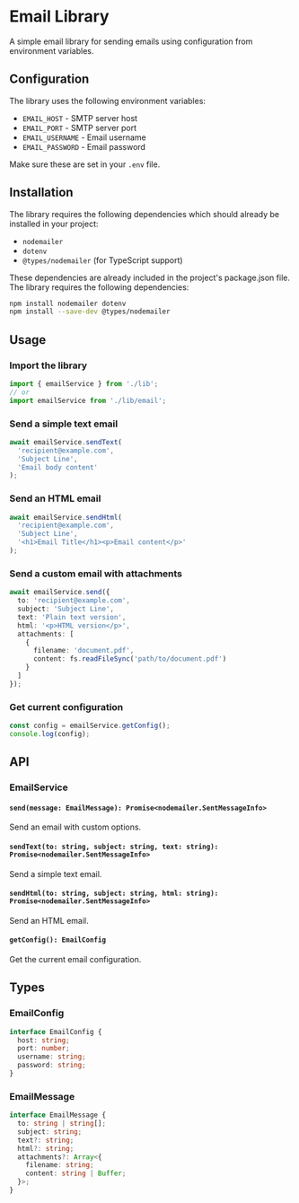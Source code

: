 # Email Library

A simple email library for sending emails using configuration from environment variables.

## Configuration

The library uses the following environment variables:

- `EMAIL_HOST` - SMTP server host
- `EMAIL_PORT` - SMTP server port
- `EMAIL_USERNAME` - Email username
- `EMAIL_PASSWORD` - Email password

Make sure these are set in your `.env` file.

## Installation

The library requires the following dependencies which should already be installed in your project:

- `nodemailer`
- `dotenv`
- `@types/nodemailer` (for TypeScript support)

These dependencies are already included in the project's package.json file.
The library requires the following dependencies:

```bash
npm install nodemailer dotenv
npm install --save-dev @types/nodemailer
```

## Usage

### Import the library

```typescript
import { emailService } from './lib';
// or
import emailService from './lib/email';
```

### Send a simple text email

```typescript
await emailService.sendText(
  'recipient@example.com',
  'Subject Line',
  'Email body content'
);
```

### Send an HTML email

```typescript
await emailService.sendHtml(
  'recipient@example.com',
  'Subject Line',
  '<h1>Email Title</h1><p>Email content</p>'
);
```

### Send a custom email with attachments

```typescript
await emailService.send({
  to: 'recipient@example.com',
  subject: 'Subject Line',
  text: 'Plain text version',
  html: '<p>HTML version</p>',
  attachments: [
    {
      filename: 'document.pdf',
      content: fs.readFileSync('path/to/document.pdf')
    }
  ]
});
```

### Get current configuration

```typescript
const config = emailService.getConfig();
console.log(config);
```

## API

### EmailService

#### `send(message: EmailMessage): Promise<nodemailer.SentMessageInfo>`

Send an email with custom options.

#### `sendText(to: string, subject: string, text: string): Promise<nodemailer.SentMessageInfo>`

Send a simple text email.

#### `sendHtml(to: string, subject: string, html: string): Promise<nodemailer.SentMessageInfo>`

Send an HTML email.

#### `getConfig(): EmailConfig`

Get the current email configuration.

## Types

### EmailConfig

```typescript
interface EmailConfig {
  host: string;
  port: number;
  username: string;
  password: string;
}
```

### EmailMessage

```typescript
interface EmailMessage {
  to: string | string[];
  subject: string;
  text?: string;
  html?: string;
  attachments?: Array<{
    filename: string;
    content: string | Buffer;
  }>;
}
